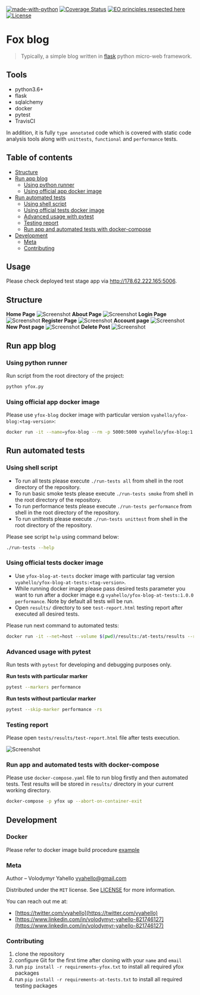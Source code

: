 [![made-with-python](https://img.shields.io/badge/Made%20with-Python-1f425f.svg)](https://www.python.org/)
[![Coverage Status](https://coveralls.io/repos/github/vyahello/personal-blog/badge.svg?branch=master)](https://coveralls.io/github/vyahello/personal-blogbranch=master)
[![EO principles respected here](https://www.elegantobjects.org/badge.svg)](https://www.elegantobjects.org)
[![License](https://img.shields.io/badge/license-MIT-green.svg)](LICENSE.md)

# Fox blog
> Typically, a simple blog written in [flask](http://flask.palletsprojects.com/en/1.1.x) python micro-web framework.

## Tools
- python3.6+
- flask
- sqlalchemy
- docker
- pytest
- TravisCI

In addition, it is fully `type annotated` code which is covered with static code analysis tools along with `unittests`, `functional` and `performance` tests.
 
## Table of contents
- [Structure](#structure)
- [Run app blog](#run-app-blog)
  - [Using python runner](#using-python-runner)
  - [Using official app docker image](#using-official-app-docker-image)
- [Run automated tests](#run-automated-tests)
  - [Using shell script](#using-shell-script)
  - [Using official tests docker image](#using-official-tests-docker-image)
  - [Advanced usage with pytest](#advanced-usage-with-pytest)
  - [Testing report](#testing-report)
  - [Run app and automated tests with docker-compose](#run-app-and-automated-tests-with-docker-compose)
- [Development](#development)
  - [Meta](#meta)
  - [Contributing](#contributing)

## Usage 

Please check deployed test stage app via http://178.62.222.165:5006.

## Structure
**Home Page**
![Screenshot](images/home.png)
**About Page**
![Screenshot](images/about.png)
**Login Page**
![Screenshot](images/login.png)
**Register Page**
![Screenshot](images/register.png)
**Account page**
![Screenshot](images/account.png)
**New Post page**
![Screenshot](images/new_post.png)
**Delete Post**
![Screenshot](images/delete_post.png)

## Run app blog
### Using python runner
Run script from the root directory of the project:
```bash
python yfox.py
```

### Using official app docker image
Please use `yfox-blog` docker image with particular version `vyahello/yfox-blog:<tag-version>`:
```bash
docker run -it --name=yfox-blog --rm -p 5000:5000 vyahello/yfox-blog:1.2.0
```

## Run automated tests
### Using shell script
- To run all tests please execute `./run-tests all` from shell in the root directory of the repository.
- To run basic smoke tests please execute `./run-tests smoke` from shell in the root directory of the repository.
- To run performance tests please execute `./run-tests performance` from shell in the root directory of the repository.
- To run unittests please execute `./run-tests unittest` from shell in the root directory of the repository.

Please see script `help` using command below:
```bash
./run-tests --help
```

### Using official tests docker image
- Use `yfox-blog-at-tests` docker image with particular tag version `vyahello/yfox-blog-at-tests:<tag-version>`.
- While running docker image please pass desired tests parameter you want to run after a docker image e.g `vyahello/yfox-blog-at-tests:1.0.0 performance`. Note by default all tests will be run.
- Open `results/` directory to see `test-report.html` testing report after executed all desired tests.

Please run next command to automated tests:
```bash
docker run -it --net=host --volume $(pwd)/results:/at-tests/results --rm --name=yfox-blog-at-tests vyahello/yfox-blog-at-tests:1.2.0
```

### Advanced usage with pytest
Run tests with `pytest` for developing and debugging purposes only.

**Run tests with particular marker**
```bash
pytest --markers performance                                                                                                                                               
``` 

**Run tests without particular marker**
```bash
pytest --skip-marker performance -rs                                                                                                                                                   
``` 

### Testing report
Please open `tests/results/test-report.html` file after tests execution.

![Screenshot](images/test-report.png)

### Run app and automated tests with docker-compose
Please use `docker-compose.yaml` file to run blog firstly and then automated tests.
Test results will be stored in `results/` directory in your current working directory.
```bash
docker-compose -p yfox up --abort-on-container-exit
```

## Development

### Docker

Please refer to docker image build procedure [example](https://github.com/vyahello/fast-weather-api#docker-image-build)

### Meta
Author – Volodymyr Yahello vyahello@gmail.com

Distributed under the `MIT` license. See [LICENSE](LICENSE.md) for more information.

You can reach out me at:
* [https://twitter.com/vyahello](https://twitter.com/vyahello)
* [https://www.linkedin.com/in/volodymyr-yahello-821746127](https://www.linkedin.com/in/volodymyr-yahello-821746127)

### Contributing
1. clone the repository
2. configure Git for the first time after cloning with your `name` and `email`
3. run `pip install -r requirements-yfox.txt` to install all required yfox packages
4. run `pip install -r requirements-at-tests.txt` to install all required testing packages
